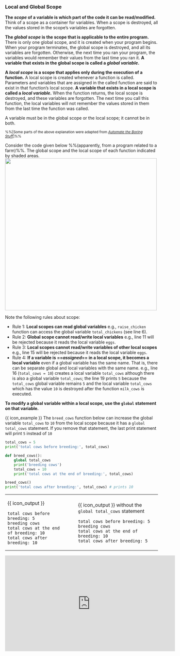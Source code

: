 ### Local and Global Scope

**The _scope_ of a variable is which part of the code it can be read/modified.** Think of a scope as a container for variables. When a scope is destroyed, all the values stored in the scope’s variables are forgotten.

**The _global scope_ is the scope that is applicable to the entire program.** There is only one global scope, and it is created when your program begins. When your program terminates, the global scope is destroyed, and all its variables are forgotten. Otherwise, the next time you ran your program, the variables would remember their values from the last time you ran it. **A variable that exists in the global scope is called a _global variable_.**

**A _local scope_ is a scope that applies only during the execution of a function.** A local scope is created whenever a function is called. Parameters and variables that are assigned in the called function are said to exist in that function’s local scope. **A variable that exists in a local scope is called a _local variable_.** When the function returns, the local scope is destroyed, and these variables are forgotten. The next time you call this function, the local variables will not remember the values stored in them from the last time the function was called.

A variable must be in the global scope or the local scope; it cannot be in both.

<sub>%%[Some parts of the above explanation were adapted from [_Automate the Boring Stuff_](https://automatetheboringstuff.com/chapter3/)]%%</sub>

Consider the code given below %%(apparently, from a program related to a farm)%%. The global scope and the local scope of each function indicated by shaded areas.<br>
<img src="{{baseUrl}}/programming/functions-scope/images/scopeAsShadedAreas.png" width="500" />

Note the following rules about scope:
* Rule 1: **Local scopes can read global variables** e.g., `raise_chicken` function can access the global variable `total_chickens` (see line 6).
* Rule 2: **Global scope cannot read/write local variables** e.g., line 11 will be rejected because it reads the local variable `eggs`.
* Rule 3: **Local scopes cannot read/write variables of other local scopes** e.g., line 15 will be rejected because it reads the local variable `eggs`.
* Rule 4: **If a variable is ==_assigned_== in a local scope, it becomes a local variable** even if a global variable has the same name. That is, there can be separate global and local variables with the same name.  e.g., line 16 (`total_cows = 10`) creates a local variable `total_cows` although there is also a global variable `total_cows`; the line 19 prints `5` because the `total_cows` global variable remains `5` and the local variable `total_cows` which has the value `10` is destroyed after the function `milk_cows` is executed.

**To modify a global variable within a local scope, use the `global` statement on that variable.**

<tip-box>

{{ icon_example }} The `breed_cows` function below can increase the global variable `total_cows` to `10` from the local scope because it has a `global total_cows` statement. If you remove that statement, the last print statement will print `5` instead of `10`

```python
total_cows = 5
print('total cows before breeding:', total_cows)

def breed_cows():
    global total_cows
    print('breeding cows')
    total_cows = 10
    print('total cows at the end of breeding:', total_cows)

breed_cows()
print('total cows after breeding:', total_cows) # prints 10
```

<table>
<tbody>
<tr>
  <td>

{{ icon_output }}
```{.no-line-numbers}
total cows before breeding: 5
breeding cows
total cows at the end of breeding: 10
total cows after breeding: 10
```
  </td>
  <td>&nbsp;&nbsp;</td>
  <td>

{{ icon_output }} without the `global total_cows` statement
```{.no-line-numbers}
total cows before breeding: 5
breeding cows
total cows at the end of breeding: 10
total cows after breeding: 5
```
  </td>
</tr>
</tbody>
</table>

<include src="tryYourOwn.md" boilerplate var-program="functions-breedCows" />

</tip-box>

<panel type="seamless" header="%%{{ icon_video }} Global and local scope%%">
<iframe width="560" height="315" src="https://www.youtube.com/embed/M-CoVBK_bLE?rel=0&showinfo=0&start=0&version=3" frameborder="0" allowfullscreen></iframe>

</panel><p/>

<include src="exercisePanel.md" boilerplate var-title="Grader - Add `main` Function" var-file="e-grader-addMainFunction.md" />
<include src="exercisePanel.md" boilerplate var-title="Grader - Restructure the `main` Function" var-file="e-grader-restructureTheMainFunction.md" />
<include src="exercisePanel.md" boilerplate var-title="Grader - Analyze Grades in a Loop" var-file="e-grader-analyzeInLoop.md" />



